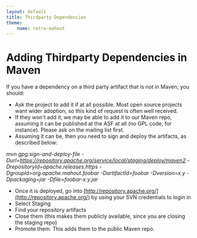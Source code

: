 ```yaml
---
layout: default
title: Thirdparty Dependencies
theme:
    name: retro-mahout
---
```


# Adding Thirdparty Dependencies in Maven

If you have a dependency on a third party artifact that is not in Maven,
you should:


* Ask the project to add it if at all possible.  Most open source projects
want wider adoption, so this kind of request is often well received.
* If they won't add it, we may be able to add it to our Maven repo,
assuming it can be published at the ASF at all (no GPL code, for instance).
 Please ask on the mailing list first.
* Assuming it can be, then you need to sign and deploy the artifacts, as
described below:

*mvn gpg:sign-and-deploy-file -Durl=https://repository.apache.org/service/local/staging/deploy/maven2 -DrepositoryId=apache.releases.https -DgroupId=org.apache.mahout.foobar -DartifactId=foobar -Dversion=x.y -Dpackaging=jar -Dfile=foobar-x.y.jar*

* Once it is deployed, go into [http://repository.apache.org/](http://repository.apache.org/) by using your SVN
credentials to login in
* Select Staging
* Find your repository artifacts
* Close them (this makes them publicly available, since you are closing the
staging repo)
* Promote them. This adds them to the public Maven repo.
